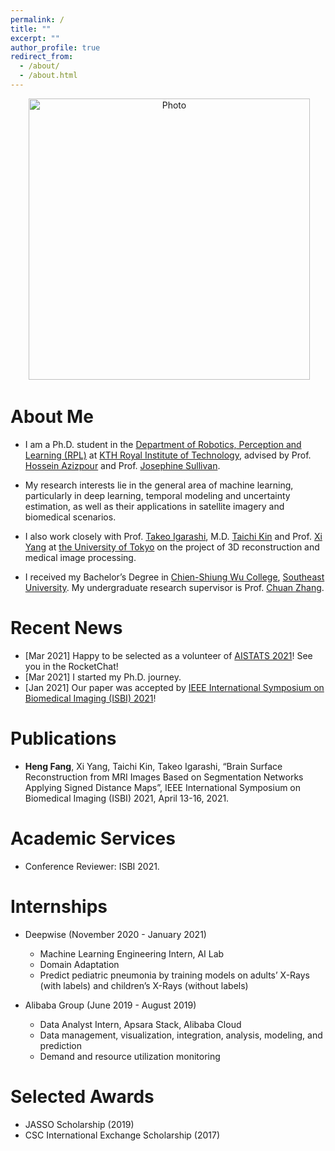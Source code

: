 ```yaml
---
permalink: /
title: ""
excerpt: ""
author_profile: true
redirect_from: 
  - /about/
  - /about.html
---
```


<p align="center">
  <img src="https://hfangcat.github.io/files/heng.jpg?raw=true" alt="Photo" style="width: 450px;"/> 
</p>

# About Me
* I am a Ph.D. student in the [Department of Robotics, Perception and Learning (RPL)](https://www.kth.se/is/rpl/division-of-robotics-perception-and-learning-1.779439) at [KTH Royal Institute of Technology](https://www.kth.se/en), advised by Prof. [Hossein Azizpour](https://scholar.google.se/citations?user=t6CRgJsAAAAJ&hl=en) and Prof. [Josephine Sullivan](https://scholar.google.com/citations?user=REbc02cAAAAJ&hl=en). 

* My research interests lie in the general area of machine learning, particularly in deep learning, temporal modeling and uncertainty estimation, as well as their applications in satellite imagery and biomedical scenarios.

* I also work closely with Prof. [Takeo Igarashi](https://scholar.google.com/citations?user=2LJJtI8AAAAJ&hl=en), M.D. [Taichi Kin](https://www.u-tokyo.ac.jp/focus/en/people/people003717.html) and Prof. [Xi Yang](https://keepthinkingyx.github.io/Xi-Yang/) at [the University of Tokyo](https://www.u-tokyo.ac.jp/en/) on the project of 3D reconstruction and medical image processing.

* I received my Bachelor’s Degree in [Chien-Shiung Wu College](https://wjx.seu.edu.cn/wjxen/), [Southeast University](https://www.seu.edu.cn/english/). My undergraduate research supervisor is Prof. [Chuan Zhang](https://www.researchgate.net/profile/Chuan-Zhang-6).

# Recent News
* [Mar 2021] Happy to be selected as a volunteer of [AISTATS 2021](https://aistats.org/aistats2021/)! See you in the RocketChat!
* [Mar 2021] I started my Ph.D. journey.
* [Jan 2021] Our paper was accepted by [IEEE International Symposium on Biomedical Imaging (ISBI) 2021](https://biomedicalimaging.org/2021/)!

# Publications
* **Heng Fang**, Xi Yang, Taichi Kin, Takeo Igarashi, “Brain Surface Reconstruction from MRI Images Based on Segmentation Networks Applying Signed Distance Maps”, IEEE International Symposium on Biomedical Imaging (ISBI) 2021, April 13-16, 2021.

# Academic Services
* Conference Reviewer: ISBI 2021.

# Internships
* Deepwise (November 2020 - January 2021)
    - Machine Learning Engineering Intern, AI Lab
    - Domain Adaptation
    - Predict pediatric pneumonia by training models on adults’ X-Rays (with labels) and children’s X-Rays
(without labels)

* Alibaba Group (June 2019 - August 2019)
    - Data Analyst Intern, Apsara Stack, Alibaba Cloud
    - Data management, visualization, integration, analysis, modeling, and prediction
    - Demand and resource utilization monitoring

# Selected Awards
* JASSO Scholarship (2019)
* CSC International Exchange Scholarship (2017)